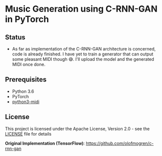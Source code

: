 # Music Generation using C-RNN-GAN in PyTorch

## Status
* As far as implementation of the C-RNN-GAN architecture is concerned, code is already finished. I have yet to train a generator that can output some pleasant MIDI though :sweat_smile:. I'll upload the model and the generated MIDI once done.

## Prerequisites
* Python 3.6
* PyTorch
* [python3-midi](https://github.com/louisabraham/python3-midi)

## License

This project is licensed under the Apache License, Version 2.0 - see the [LICENSE](LICENSE) file for details


**Original Implementation (TensorFlow)**: https://github.com/olofmogren/c-rnn-gan

